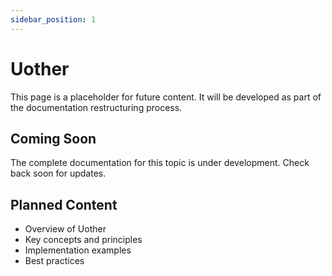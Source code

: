 ```yaml
---
sidebar_position: 1
---
```


# Uother

This page is a placeholder for future content. It will be developed as part of the documentation restructuring process.

## Coming Soon

The complete documentation for this topic is under development. Check back soon for updates.

## Planned Content

- Overview of Uother
- Key concepts and principles
- Implementation examples
- Best practices

